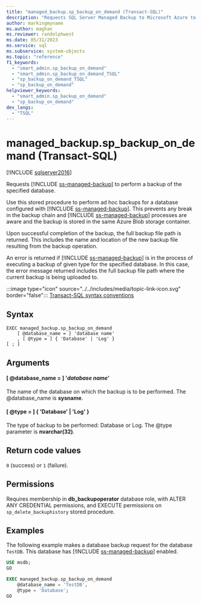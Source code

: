 ```yaml
---
title: "managed_backup.sp_backup_on_demand (Transact-SQL)"
description: "Requests SQL Server Managed Backup to Microsoft Azure to perform a backup of the specified database."
author: markingmyname
ms.author: maghan
ms.reviewer: randolphwest
ms.date: 05/31/2023
ms.service: sql
ms.subservice: system-objects
ms.topic: "reference"
f1_keywords:
  - "smart_admin.sp_backup_on_demand"
  - "smart_admin.sp_backup_on_demand_TSQL"
  - "sp_backup_on_demand_TSQL"
  - "sp_backup_on_demand"
helpviewer_keywords:
  - "smart_admin.sp_backup_on_demand"
  - "sp_backup_on_demand"
dev_langs:
  - "TSQL"
---
```

# managed_backup.sp_backup_on_demand (Transact-SQL)

[!INCLUDE [sqlserver2016](../../includes/applies-to-version/sqlserver2016.md)]

Requests [!INCLUDE [ss-managed-backup](../../includes/ss-managed-backup-md.md)] to perform a backup of the specified database.

Use this stored procedure to perform ad hoc backups for a database configured with [!INCLUDE [ss-managed-backup](../../includes/ss-managed-backup-md.md)]. This prevents any break in the backup chain and [!INCLUDE [ss-managed-backup](../../includes/ss-managed-backup-md.md)] processes are aware and the backup is stored in the same Azure Blob storage container.

Upon successful completion of the backup, the full backup file path is returned. This includes the name and location of the new backup file resulting from the backup operation.

An error is returned if [!INCLUDE [ss-managed-backup](../../includes/ss-managed-backup-md.md)] is in the process of executing a backup of given type for the specified database. In this case, the error message returned includes the full backup file path where the current backup is being uploaded to.

:::image type="icon" source="../../includes/media/topic-link-icon.svg" border="false"::: [Transact-SQL syntax conventions](../../t-sql/language-elements/transact-sql-syntax-conventions-transact-sql.md)

## Syntax

```syntaxsql
EXEC managed_backup.sp_backup_on_demand
    [ @database_name = ] 'database name'
    , [ @type = ] { 'Database' | 'Log' }
[ ; ]
```

## Arguments

#### [ @database_name = ] '*database name*'

The name of the database on which the backup is to be performed. The @database_name is **sysname**.

#### [ @type = ] { 'Database' | 'Log' }

The type of backup to be performed:  Database or Log. The @type parameter is **nvarchar(32)**.

## Return code values

`0` (success) or `1` (failure).

## Permissions

Requires membership in **db_backupoperator** database role, with ALTER ANY CREDENTIAL permissions, and EXECUTE permissions on `sp_delete_backuphistory` stored procedure.

## Examples

The following example makes a database backup request for the database `TestDB`. This database has [!INCLUDE [ss-managed-backup](../../includes/ss-managed-backup-md.md)] enabled.

```sql
USE msdb;
GO

EXEC managed_backup.sp_backup_on_demand
    @database_name = 'TestDB',
    @type = 'Database';
GO
```
